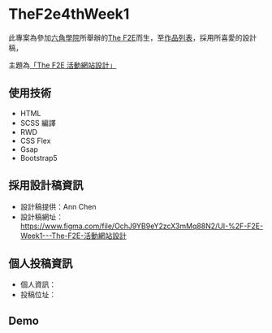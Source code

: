 # TheF2e4thWeek1

此專案為參加[六角學院](https://www.hexschool.com/)所舉辦的[The F2E](https://2022.thef2e.com/)而生，至[作品列表](https://2022.thef2e.com/works)，採用所喜愛的設計稿，

主題為[「The F2E 活動網站設計」](https://2022.thef2e.com/news/week1)

## 使用技術

- HTML 
- SCSS 編譯
- RWD
- CSS Flex
- Gsap
- Bootstrap5

## 採用設計稿資訊

- 設計稿提供：Ann Chen
- 設計稿網址：https://www.figma.com/file/OchJ9YB9eY2zcX3mMq88N2/UI-%2F-F2E-Week1---The-F2E-活動網站設計

## 個人投稿資訊

- 個人資訊：
- 投稿位址：

## Demo

